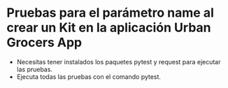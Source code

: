 ﻿# Pruebas para el parámetro name al crear un Kit en la aplicación Urban Grocers App
- Necesitas tener instalados los paquetes pytest y request para ejecutar las pruebas.
- Ejecuta todas las pruebas con el comando pytest.
